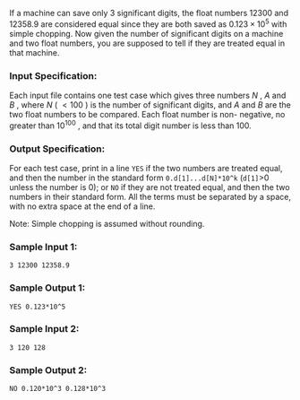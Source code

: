 <!-- Title
Are They Equal (25)
-->
If a machine can save only 3 significant digits, the float numbers 12300 and
12358.9 are considered equal since they are both saved as $0.123\times 10^5$
with simple chopping. Now given the number of significant digits on a machine
and two float numbers, you are supposed to tell if they are treated equal in
that machine.

### Input Specification:

Each input file contains one test case which gives three numbers $N$ , $A$ and
$B$ , where $N$ ( $<100$ ) is the number of significant digits, and $A$ and
$B$ are the two float numbers to be compared. Each float number is non-
negative, no greater than $10^{100}$ , and that its total digit number is less
than 100.

### Output Specification:

For each test case, print in a line `YES` if the two numbers are treated
equal, and then the number in the standard form `0.d[1]...d[N]*10^k` (`d[1]`>0
unless the number is 0); or `NO` if they are not treated equal, and then the
two numbers in their standard form. All the terms must be separated by a
space, with no extra space at the end of a line.

Note: Simple chopping is assumed without rounding.

### Sample Input 1:

    
    
    3 12300 12358.9

### Sample Output 1:

    
    
    YES 0.123*10^5

### Sample Input 2:

    
    
    3 120 128

### Sample Output 2:

    
    
    NO 0.120*10^3 0.128*10^3

